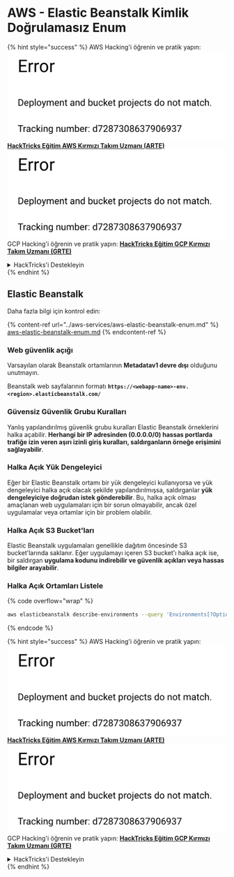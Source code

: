 # AWS - Elastic Beanstalk Kimlik Doğrulamasız Enum

{% hint style="success" %}
AWS Hacking'i öğrenin ve pratik yapın:<img src="../../../.gitbook/assets/image (1) (1).png" alt="" data-size="line">[**HackTricks Eğitim AWS Kırmızı Takım Uzmanı (ARTE)**](https://training.hacktricks.xyz/courses/arte)<img src="../../../.gitbook/assets/image (1) (1).png" alt="" data-size="line">\
GCP Hacking'i öğrenin ve pratik yapın: <img src="../../../.gitbook/assets/image (2).png" alt="" data-size="line">[**HackTricks Eğitim GCP Kırmızı Takım Uzmanı (GRTE)**<img src="../../../.gitbook/assets/image (2).png" alt="" data-size="line">](https://training.hacktricks.xyz/courses/grte)

<details>

<summary>HackTricks'i Destekleyin</summary>

* [**abonelik planlarını**](https://github.com/sponsors/carlospolop) kontrol edin!
* **💬 [**Discord grubuna**](https://discord.gg/hRep4RUj7f) veya [**telegram grubuna**](https://t.me/peass) katılın ya da **Twitter'da** 🐦 [**@hacktricks\_live**](https://twitter.com/hacktricks\_live)** bizi takip edin.**
* **Hacking ipuçlarını paylaşmak için** [**HackTricks**](https://github.com/carlospolop/hacktricks) ve [**HackTricks Cloud**](https://github.com/carlospolop/hacktricks-cloud) github reposuna PR gönderin.

</details>
{% endhint %}

## Elastic Beanstalk

Daha fazla bilgi için kontrol edin:

{% content-ref url="../aws-services/aws-elastic-beanstalk-enum.md" %}
[aws-elastic-beanstalk-enum.md](../aws-services/aws-elastic-beanstalk-enum.md)
{% endcontent-ref %}

### Web güvenlik açığı

Varsayılan olarak Beanstalk ortamlarının **Metadatav1 devre dışı** olduğunu unutmayın.

Beanstalk web sayfalarının formatı **`https://<webapp-name>-env.<region>.elasticbeanstalk.com/`**

### Güvensiz Güvenlik Grubu Kuralları

Yanlış yapılandırılmış güvenlik grubu kuralları Elastic Beanstalk örneklerini halka açabilir. **Herhangi bir IP adresinden (0.0.0.0/0) hassas portlarda trafiğe izin veren aşırı izinli giriş kuralları, saldırganların örneğe erişimini sağlayabilir**.

### Halka Açık Yük Dengeleyici

Eğer bir Elastic Beanstalk ortamı bir yük dengeleyici kullanıyorsa ve yük dengeleyici halka açık olacak şekilde yapılandırılmışsa, saldırganlar **yük dengeleyiciye doğrudan istek gönderebilir**. Bu, halka açık olması amaçlanan web uygulamaları için bir sorun olmayabilir, ancak özel uygulamalar veya ortamlar için bir problem olabilir.

### Halka Açık S3 Bucket'ları

Elastic Beanstalk uygulamaları genellikle dağıtım öncesinde S3 bucket'larında saklanır. Eğer uygulamayı içeren S3 bucket'ı halka açık ise, bir saldırgan **uygulama kodunu indirebilir ve güvenlik açıkları veya hassas bilgiler arayabilir**.

### Halka Açık Ortamları Listele

{% code overflow="wrap" %}
```bash
aws elasticbeanstalk describe-environments --query 'Environments[?OptionSettings[?OptionName==`aws:elbv2:listener:80:defaultProcess` && contains(OptionValue, `redirect`)]].{EnvironmentName:EnvironmentName, ApplicationName:ApplicationName, Status:Status}' --output table
```
{% endcode %}

{% hint style="success" %}
AWS Hacking'i öğrenin ve pratik yapın:<img src="../../../.gitbook/assets/image (1) (1).png" alt="" data-size="line">[**HackTricks Eğitim AWS Kırmızı Takım Uzmanı (ARTE)**](https://training.hacktricks.xyz/courses/arte)<img src="../../../.gitbook/assets/image (1) (1).png" alt="" data-size="line">\
GCP Hacking'i öğrenin ve pratik yapın: <img src="../../../.gitbook/assets/image (2).png" alt="" data-size="line">[**HackTricks Eğitim GCP Kırmızı Takım Uzmanı (GRTE)**<img src="../../../.gitbook/assets/image (2).png" alt="" data-size="line">](https://training.hacktricks.xyz/courses/grte)

<details>

<summary>HackTricks'i Destekleyin</summary>

* [**abonelik planlarını**](https://github.com/sponsors/carlospolop) kontrol edin!
* **💬 [**Discord grubuna**](https://discord.gg/hRep4RUj7f) veya [**telegram grubuna**](https://t.me/peass) katılın ya da **Twitter'da** 🐦 [**@hacktricks\_live**](https://twitter.com/hacktricks\_live)**'i takip edin.**
* **Hacking ipuçlarını paylaşmak için** [**HackTricks**](https://github.com/carlospolop/hacktricks) ve [**HackTricks Cloud**](https://github.com/carlospolop/hacktricks-cloud) github reposuna PR gönderin.

</details>
{% endhint %}
